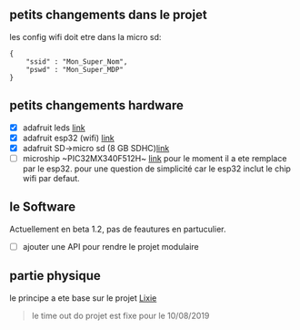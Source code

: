 ## petits changements dans le projet

  les config wifi doit etre dans la micro sd:
  
    {
        "ssid" : "Mon_Super_Nom",
        "pswd" : "Mon_Super_MDP"
    }

## petits changements hardware

- [x] adafruit leds [link](https://www.adafruit.com/product/1138?length=4)
- [x] adafruit esp32 (wifi) [link](https://www.adafruit.com/product/3405)
- [x] adafruit SD->micro sd (8 GB SDHC)[link](https://www.adafruit.com/product/1294)
- [ ] microship ~PIC32MX340F512H~ [link](https://www.microchip.com/wwwproducts/en/PIC32MX340F512H)
      pour le moment il a ete remplace par le esp32.
      pour une question de simplicité car le esp32 inclut le chip wifi par defaut.

## le Software 
   Actuellement en beta 1.2, pas de feautures en partuculier.
- [ ] ajouter une API pour rendre le projet modulaire 
  
## partie physique 
  le principe a ete base sur le projet [Lixie](https://hackaday.io/project/18633-lixie-an-led-alternative-to-the-nixie-tube)

> le time out do projet est fixe pour le 10/08/2019  
